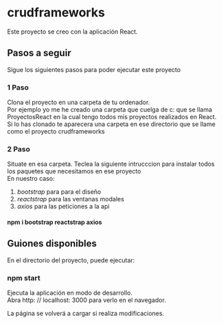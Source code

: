 # crudframeworks

Este proyecto se creo con la aplicación  React.
## Pasos a seguir
Sigue los siguientes pasos para poder ejecutar este proyecto
### 1 Paso
Clona el proyecto en una carpeta de tu ordenador.<br>
Por ejemplo yo me he creado una carpeta que cuelga de c: que se llama ProyectosReact en la cual tengo todos mis proyectos realizados en React.<br>
Si lo has clonado te aparecera una carpeta en ese directorio que se llame como el proyecto crudframeworks

### 2 Paso
Situate en esa carpeta. Teclea la siguiente intrucccion para instalar todos los paquetes que necesitamos en ese proyecto<br>
En nuestro caso:
1. *bootstrap* para  para el diseño
2. *reactstrap* para las ventanas modales
3. *axios* para las peticiones a la api 

#### npm i bootstrap reactstrap axios

## Guiones disponibles
En el directorio del proyecto, puede ejecutar:

### npm start
Ejecuta la aplicación en modo de desarrollo.<br />
Abra http: // localhost: 3000 para verlo en el navegador.

La página se volverá a cargar si realiza modificaciones.

